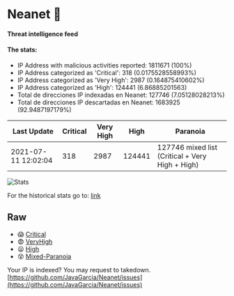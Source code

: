 # Neanet :hocho:
#### Threat intelligence feed
#### The stats:

- IP Address with malicious activities reported: 1811671 (100%)
- IP Address categorized as 'Critical':  318 (0.0175528558993%)
- IP Address categorized as 'Very High':  2987 (0.164875410602%)
- IP Address categorized as 'High':  124441 (6.86885201563)
- Total de direcciones IP indexadas en Neanet:  127746 (7.05128028213%)
- Total de direcciones IP descartadas en Neanet:  1683925 (92.9487197179%)

| Last Update | Critical | Very High | High | Paranoia |
| --- | --- | --- | --- | --- |
| 2021-07-11 12:02:04 | 318 | 2987 | 124441 | 127746 mixed list (Critical + Very High + High)|

![Stats](https://docs.google.com/spreadsheets/d/e/2PACX-1vSnaNMIXVabIpDJjufMlzH7poXnshF3mgd8Is1g9ytUEzVsP5my4Trn8f-xkoLLQ38xpL3HtmUexLo6/pubchart?oid=501124687&format=image)

For the historical stats go to: [link](/stats.csv)
## Raw
- :scream: [Critical](https://raw.githubusercontent.com/JavaGarcia/Neanet/master/blacklists/neanet_critical.txt)
- :fearful: [VeryHigh](https://raw.githubusercontent.com/JavaGarcia/Neanet/master/blacklists/neanet_veryHigh.txtt)
- :frowning: [High](https://raw.githubusercontent.com/JavaGarcia/Neanet/master/blacklists/neanet_high.txt)
- :dizzy_face: [Mixed-Paranoia](https://raw.githubusercontent.com/JavaGarcia/Neanet/master/blacklists/neanet_all.txt)


Your IP is indexed? You may request to takedown. [https://github.com/JavaGarcia/Neanet/issues](https://github.com/JavaGarcia/Neanet/issues)




























































































































































































































































































































































































































































































































































































































































































































































































































































































































































































































































































































































































































































































































































































































































































































































































































































































































































































































































































































































































































































































































































































































































































































































































































































































































































































































































































































































































































































































































































































































































































































































































































































































































































































































































































































































































































































































































































































































































































































































































































































































































































































































































































































































































































































































































































































































































































































































































































































































































































































































































































































































































































































































































































































































































































































































































































































































































































































































































































































































































































































































































































































































































































































































































































































































































































































































































































































































































































































































































































































































































































































































































































































































































































































































































































































































































































































































































